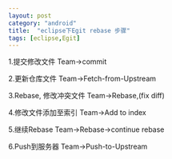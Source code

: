 ```yaml
---
layout: post
category: "android"
title:  "eclipse下Egit rebase 步骤"
tags: [eclipse,Egit]
---
```


1.提交修改文件
Team->commit

2.更新仓库文件
Team->Fetch-from-Upstream

3.Rebase, 修改冲突文件
Team->Rebase,(fix diff)

4.修改文件添加至索引
Team->Add to index

5.继续Rebase
Team->Rebase->continue rebase

6.Push到服务器
Team->Push-to-Upstream